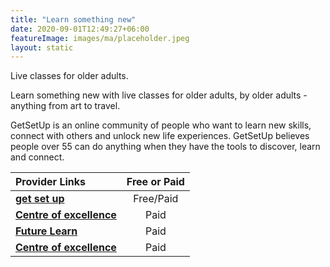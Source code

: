 ```yaml
---
title: "Learn something new"
date: 2020-09-01T12:49:27+06:00
featureImage: images/ma/placeholder.jpeg
layout: static
---
```


Live classes for older adults.

Learn something new with live classes for older adults, by older adults - anything from art to travel.

GetSetUp is an online community of people who want to learn new skills, connect with others and unlock new life experiences. GetSetUp believes people over 55 can do anything when they have the tools to discover, learn and connect.

| Provider Links      | Free or Paid  |  
| :-----------          | :--------------:      |  
| [**get set up**](https://www.getsetup.io/) | Free/Paid | 
| [**Centre of excellence**](https://www.centreofexcellence.com/) | Paid | 
| [**Future Learn**](https://www.futurelearn.com/) | Paid | 
| [**Centre of excellence**](https://www.centreofexcellence.com/) | Paid | 
  

<br/><br/>






